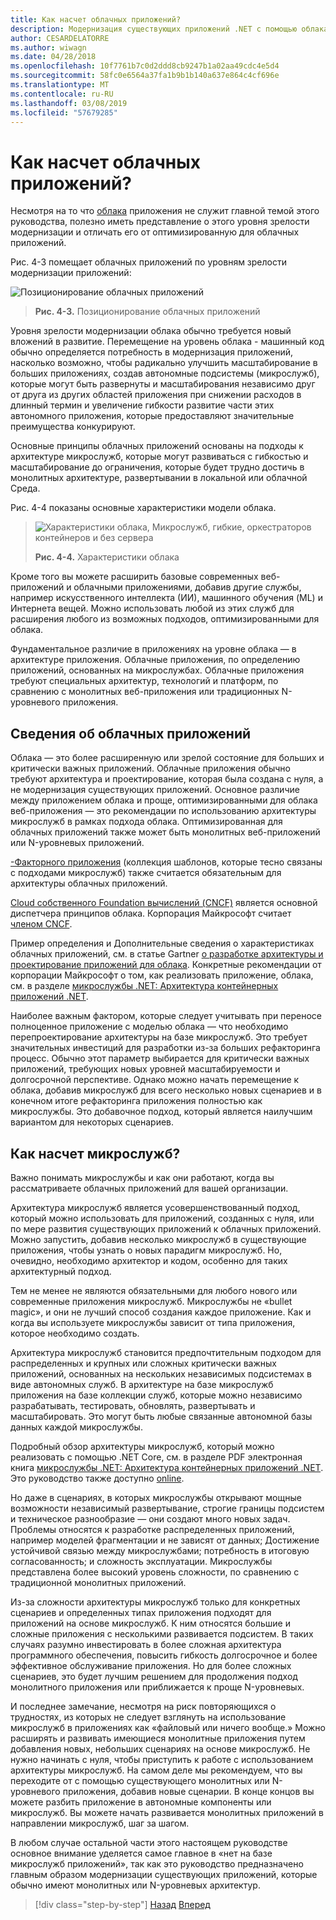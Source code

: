 ```yaml
---
title: Как насчет облачных приложений?
description: Модернизация существующих приложений .NET с помощью облака Azure и Windows контейнерах | Как насчет облачных приложений?
author: CESARDELATORRE
ms.author: wiwagn
ms.date: 04/28/2018
ms.openlocfilehash: 10f7761b7c0d2ddd8cb9247b1a02aa49cdc4e5d4
ms.sourcegitcommit: 58fc0e6564a37fa1b9b1b140a637e864c4cf696e
ms.translationtype: MT
ms.contentlocale: ru-RU
ms.lasthandoff: 03/08/2019
ms.locfileid: "57679285"
---
```

# <a name="what-about-cloud-native-applications"></a>Как насчет облачных приложений?

Несмотря на то что [облака](https://azure.microsoft.com/overview/cloudnative/) приложения не служит главной темой этого руководства, полезно иметь представление о этого уровня зрелости модернизации и отличать его от оптимизированную для облачных приложений.

Рис. 4-3 помещает облачных приложений по уровням зрелости модернизации приложений:

![Позиционирование облачных приложений](./media/image3.png)

> **Рис. 4-3.** Позиционирование облачных приложений

Уровня зрелости модернизации облака обычно требуется новый вложений в развитие. Перемещение на уровень облака - машинный код обычно определяется потребность в модернизация приложений, насколько возможно, чтобы радикально улучшить масштабирование в больших приложениях, создав автономные подсистемы (микрослужб), которые могут быть развернуты и масштабирования независимо друг от друга из других областей приложения при снижении расходов в длинный термин и увеличение гибкости развитие части этих автономного приложения, которые предоставляют значительные преимущества конкурируют.

Основные принципы облачных приложений основаны на подходы к архитектуре микрослужб, которые могут развиваться с гибкостью и масштабирование до ограничения, которые будет трудно достичь в монолитных архитектуре, развертывании в локальной или облачной Среда.

Рис. 4-4 показаны основные характеристики модели облака.

> ![Характеристики облака, Микрослужб, гибкие, оркестраторов контейнеров и без сервера](./media/image4.png)
>
> **Рис. 4-4.** Характеристики облака

Кроме того вы можете расширить базовые современных веб-приложений и облачными приложениями, добавив другие службы, например искусственного интеллекта (ИИ), машинного обучения (ML) и Интернета вещей. Можно использовать любой из этих служб для расширения любого из возможных подходов, оптимизированными для облака.

Фундаментальное различие в приложениях на уровне облака — в архитектуре приложения. Облачные приложения, по определению приложений, основанных на микрослужбах. Облачные приложения требуют специальных архитектур, технологий и платформ, по сравнению с монолитных веб-приложения или традиционных N-уровневого приложения.

## <a name="cloud-native-applications-details"></a>Сведения об облачных приложений

Облака — это более расширенную или зрелой состояние для больших и критически важных приложений. Облачные приложения обычно требуют архитектура и проектирование, которая была создана с нуля, а не модернизация существующих приложений. Основное различие между приложением облака и проще, оптимизированными для облака веб-приложения — это рекомендации по использованию архитектуры микрослужб в рамках подхода облака. Оптимизированная для облачных приложений также может быть монолитных веб-приложений или N-уровневых приложений.

[-Факторного приложения](https://12factor.net/) (коллекция шаблонов, которые тесно связаны с подходами микрослужб) также считается обязательным для архитектуры облачных приложений.

[Cloud собственного Foundation вычислений (CNCF)](https://www.cncf.io/) является основной диспетчера принципов облака. Корпорация Майкрософт считает [членом CNCF](https://azure.microsoft.com/blog/announcing-cncf/).

Пример определения и Дополнительные сведения о характеристиках облачных приложений, см. в статье Gartner [о разработке архитектуры и проектирование приложений для облака](https://www.gartner.com/doc/3181919/architect-design-cloudnative-applications). Конкретные рекомендации от корпорации Майкрософт о том, как реализовать приложение, облака, см. в разделе [микрослужбы .NET: Архитектура контейнерных приложений .NET](https://aka.ms/microservicesebook).

Наиболее важным фактором, которые следует учитывать при переносе полноценное приложение с моделью облака — что необходимо перепроектирование архитектуры на базе микрослужб. Это требует значительных инвестиций для разработки из-за больших рефакторинга процесс. Обычно этот параметр выбирается для критически важных приложений, требующих новых уровней масштабируемости и долгосрочной перспективе. Однако можно начать перемещение к облака, добавив микрослужб для всего несколько новых сценариев и в конечном итоге рефакторинга приложения полностью как микрослужбы. Это добавочное подход, который является наилучшим вариантом для некоторых сценариев.

## <a name="what-about-microservices"></a>Как насчет микрослужб?

Важно понимать микрослужбы и как они работают, когда вы рассматриваете облачных приложений для вашей организации.

Архитектура микрослужб является усовершенствованный подход, который можно использовать для приложений, созданных с нуля, или по мере развития существующих приложений к облачных приложений. Можно запустить, добавив несколько микрослужб в существующие приложения, чтобы узнать о новых парадигм микрослужб. Но, очевидно, необходимо архитектор и кодом, особенно для таких архитектурный подход.

Тем не менее не являются обязательными для любого нового или современные приложения микрослужб. Микрослужбы не «bullet magic», и они не лучший способ создания каждое приложение. Как и когда вы используете микрослужбы зависит от типа приложения, которое необходимо создать.

Архитектура микрослужб становится предпочтительным подходом для распределенных и крупных или сложных критически важных приложений, основанных на нескольких независимых подсистемах в виде автономных служб. В архитектуре на базе микрослужб приложения на базе коллекции служб, которые можно независимо разрабатывать, тестировать, обновлять, развертывать и масштабировать. Это могут быть любые связанные автономной базы данных каждой микрослужбы.

Подробный обзор архитектуры микрослужб, который можно реализовать с помощью .NET Core, см. в разделе PDF электронная книга [микрослужбы .NET: Архитектура контейнерных приложений .NET](https://aka.ms/microservicesebook). Это руководство также доступно [online](../../microservices-architecture/index.md).

Но даже в сценариях, в которых микрослужбы открывают мощные возможности независимый развертывание, строгие границы подсистем и техническое разнообразие — они создают много новых задач. Проблемы относятся к разработке распределенных приложений, например моделей фрагментации и не зависят от данных; Достижение устойчивой связью между микрослужбами; потребность в итоговую согласованность; и сложность эксплуатации. Микрослужбы представлена более высокий уровень сложности, по сравнению с традиционной монолитных приложений.

Из-за сложности архитектуры микрослужб только для конкретных сценариев и определенных типах приложения подходят для приложений на основе микрослужб. К ним относятся большие и сложные приложения с несколькими развивается подсистем. В таких случаях разумно инвестировать в более сложная архитектура программного обеспечения, повысить гибкость долгосрочное и более эффективное обслуживание приложения. Но для более сложных сценариев, это будет лучшим решением для продолжения подход монолитного приложения или приближается к проще N-уровневых.

И последнее замечание, несмотря на риск повторяющихся о трудностях, из которых не следует взглянуть на использование микрослужб в приложениях как «файловый или ничего вообще.» Можно расширять и развивать имеющиеся монолитные приложения путем добавления новых, небольших сценариях на основе микрослужб. Не нужно начинать с нуля, чтобы приступить к работе с использованием архитектуры микрослужб. На самом деле мы рекомендуем, что вы переходите от с помощью существующего монолитных или N-уровневого приложения, добавив новые сценарии. В конце концов вы можете разбить приложение в автономные компоненты или микрослужб. Вы можете начать развивается монолитных приложений в направлении микрослужб, шаг за шагом.

В любом случае остальной части этого настоящем руководстве основное внимание уделяется самое главное в «нет на базе микрослужб приложений», так как это руководство предназначено главным образом модернизации существующих приложений, которые обычно имеют монолитных или N-уровневых архитектур.

> [!div class="step-by-step"]
> [Назад](microsoft-technologies-in-cloud-optimized-applications.md)
> [Вперед](deploy-existing-net-apps-as-windows-containers.md)
